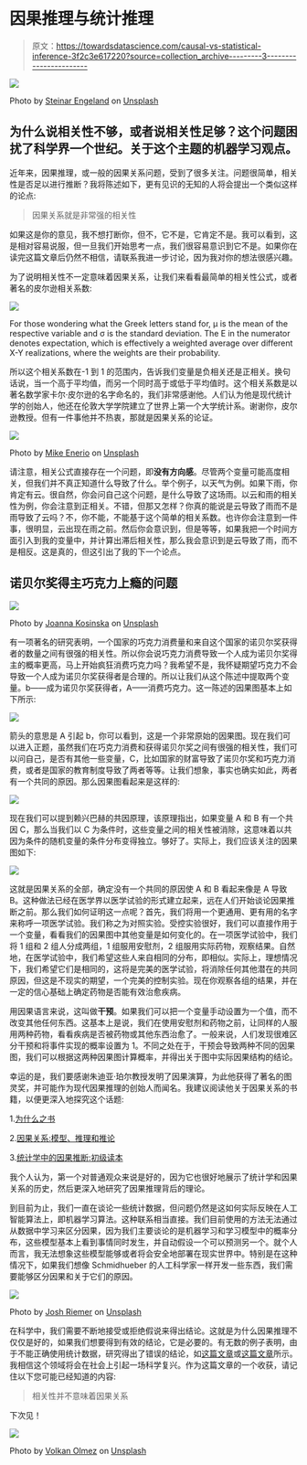 # 因果推理与统计推理

> 原文：<https://towardsdatascience.com/causal-vs-statistical-inference-3f2c3e617220?source=collection_archive---------3----------------------->

![](img/a15c6c8109b113599ed4c409f29bc650.png)

Photo by [Steinar Engeland](https://unsplash.com/@steinart?utm_source=medium&utm_medium=referral) on [Unsplash](https://unsplash.com?utm_source=medium&utm_medium=referral)

## 为什么说相关性不够，或者说相关性足够？这个问题困扰了科学界一个世纪。关于这个主题的机器学习观点。

近年来，因果推理，或一般的因果关系问题，受到了很多关注。问题很简单，相关性是否足以进行推断？我将陈述如下，更有见识的无知的人将会提出一个类似这样的论点:

> 因果关系就是非常强的相关性

如果这是你的意见，我不想打断你，但不，它不是，它肯定不是。我可以看到，这是相对容易说服，但一旦我们开始思考一点，我们很容易意识到它不是。如果你在读完这篇文章后仍然不相信，请联系我进一步讨论，因为我对你的想法很感兴趣。

为了说明相关性不一定意味着因果关系，让我们来看看最简单的相关性公式，或者著名的皮尔逊相关系数:

![](img/c0e2c241128c09a87fbf78859f28e137.png)

For those wondering what the Greek letters stand for, μ is the mean of the respective variable and σ is the standard deviation. The E in the numerator denotes expectation, which is effectively a weighted average over different X-Y realizations, where the weights are their probability.

所以这个相关系数在-1 到 1 的范围内，告诉我们变量是负相关还是正相关。换句话说，当一个高于平均值，而另一个同时高于或低于平均值时。这个相关系数是以著名数学家卡尔·皮尔逊的名字命名的，我们非常感谢他。人们认为他是现代统计学的创始人，他还在伦敦大学学院建立了世界上第一个大学统计系。谢谢你，皮尔逊教授。但有一件事他并不热衷，那就是因果关系的论证。

![](img/acdef6e589d59980d9e2c558113d800f.png)

Photo by [Mike Enerio](https://unsplash.com/@mikeenerio?utm_source=medium&utm_medium=referral) on [Unsplash](https://unsplash.com?utm_source=medium&utm_medium=referral)

请注意，相关公式直接存在一个问题，即**没有方向感**。尽管两个变量可能高度相关，但我们并不真正知道什么导致了什么。举个例子，以天气为例。如果下雨，你肯定有云。很自然，你会问自己这个问题，是什么导致了这场雨。以云和雨的相关性为例，你会注意到正相关。不错，但那又怎样？你真的能说是云导致了雨而不是雨导致了云吗？不，你不能，不能基于这个简单的相关系数。也许你会注意到一件事，很明显，云出现在雨之前。然后你会意识到，但是等等，如果我把一个时间方面引入到我的变量中，并计算出滞后相关性，那么我会意识到是云导致了雨，而不是相反。这是真的，但这引出了我的下一个论点。

## 诺贝尔奖得主巧克力上瘾的问题

![](img/8e078a76dbe477ec70989f505c26b134.png)

Photo by [Joanna Kosinska](https://unsplash.com/@joannakosinska?utm_source=medium&utm_medium=referral) on [Unsplash](https://unsplash.com?utm_source=medium&utm_medium=referral)

有一项著名的研究表明，一个国家的巧克力消费量和来自这个国家的诺贝尔奖获得者的数量之间有很强的相关性。所以你会说巧克力消费导致一个人成为诺贝尔奖得主的概率更高，马上开始疯狂消费巧克力吗？我希望不是，我怀疑期望巧克力不会导致一个人成为诺贝尔奖获得者是合理的。所以让我们从这个陈述中提取两个变量。b——成为诺贝尔奖获得者，A——消费巧克力。这一陈述的因果图基本上如下所示:

![](img/a607cf7c10b64ce9695f81fa91758ecc.png)

箭头的意思是 A 引起 b，你可以看到，这是一个非常原始的因果图。现在我们可以进入正题，虽然我们在巧克力消费和获得诺贝尔奖之间有很强的相关性，我们可以问自己，是否有其他一些变量，C，比如国家的财富导致了诺贝尔奖和巧克力消费，或者是国家的教育制度导致了两者等等。让我们想象，事实也确实如此，两者有一个共同的原因。那么因果图看起来是这样的:

![](img/056e7f58a1f3ea3137dda6c793a67422.png)

现在我们可以提到赖兴巴赫的共因原理，该原理指出，如果变量 A 和 B 有一个共因 C，那么当我们以 C 为条件时，这些变量之间的相关性被消除，这意味着以共因为条件的随机变量的条件分布变得独立。够好了。实际上，我们应该关注的因果图如下:

![](img/159328dcc986eb3eb5b289d9c8074c34.png)

这就是因果关系的全部，确定没有一个共同的原因使 A 和 B 看起来像是 A 导致 B。这种做法已经在医学界以医学试验的形式建立起来，远在人们开始谈论因果推断之前。那么我们如何证明这一点呢？首先，我们将用一个更通用、更有用的名字来称呼一项医学试验。我们称之为对照实验。受控实验很好，我们可以直接作用于一个变量，看看我们的因果图中其他变量是如何变化的。在一项医学试验中，我们将 1 组和 2 组人分成两组，1 组服用安慰剂，2 组服用实际药物，观察结果。自然地，在医学试验中，我们希望这些人来自相同的分布，即相似。实际上，理想情况下，我们希望它们是相同的，这将是完美的医学试验，将消除任何其他潜在的共同原因，但这是不现实的期望，一个完美的控制实验。现在你观察各组的结果，并在一定的信心基础上确定药物是否能有效治愈疾病。

用因果语言来说，这叫做**干预**。如果我们可以把一个变量手动设置为一个值，而不改变其他任何东西。这基本上是说，我们在使用安慰剂和药物之前，让同样的人服用两种药物，看看疾病是否被药物或其他东西治愈了。一般来说，人们发现很难区分干预和将事件实现的概率设置为 1。不同之处在于，干预会导致两种不同的因果图，我们可以根据这两种因果图计算概率，并得出关于图中实际因果结构的结论。

幸运的是，我们要感谢朱迪亚·珀尔教授发明了因果演算，为此他获得了著名的图灵奖，并可能作为现代因果推理的创始人而闻名。我建议阅读他关于因果关系的书籍，以便更深入地探究这个话题:

1.[为什么之书](https://amzn.to/2WIQ6UM)

2.[因果关系:模型、推理和推论](https://amzn.to/2Ikd8xl)

3.[统计学中的因果推断:初级读本](https://amzn.to/2IkdeVJ)

我个人认为，第一个对普通观众来说是好的，因为它也很好地展示了统计学和因果关系的历史，然后更深入地研究了因果推理背后的理论。

到目前为止，我们一直在谈论一些统计数据，但问题仍然是这如何实际反映在人工智能算法上，即机器学习算法。这种联系相当直接。我们目前使用的方法无法通过从数据中学习来区分因果，因为我们主要谈论的是机器学习和学习模型中的概率分布，这些模型基本上看到事情同时发生，并自动假设一个可以预测另一个。就个人而言，我无法想象这些模型能够或者将会安全地部署在现实世界中。特别是在这种情况下，如果我们想像 Schmidhueber 的人工科学家一样开发一些东西，我们需要能够区分因果和关于它们的原因。

![](img/8a527c19c18a0d50c1fde58eebd2e7d0.png)

Photo by [Josh Riemer](https://unsplash.com/@joshriemer?utm_source=medium&utm_medium=referral) on [Unsplash](https://unsplash.com?utm_source=medium&utm_medium=referral)

在科学中，我们需要不断地接受或拒绝假说来得出结论。这就是为什么因果推理不仅仅是好的，如果我们想要得到有效的结论，它是必要的。有无数的例子表明，由于不能正确使用统计数据，研究得出了错误的结论，如[这篇文章](https://bigthink.com/neurobonkers/believe-it-or-not-most-published-research-findings-are-probably-false)或[这篇文章](https://journals.plos.org/plosmedicine/article?id=10.1371/journal.pmed.0020124)所示。我相信这个领域将会在社会上引起一场科学复兴。作为这篇文章的一个收获，请记住以下您可能已经知道的内容:

> 相关性并不意味着因果关系

下次见！

![](img/61f59c486b5919d2be7cba738f9505da.png)

Photo by [Volkan Olmez](https://unsplash.com/@volkanolmez?utm_source=medium&utm_medium=referral) on [Unsplash](https://unsplash.com?utm_source=medium&utm_medium=referral)